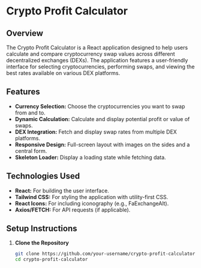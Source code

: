# Crypto Profit Calculator

## Overview

The Crypto Profit Calculator is a React application designed to help users calculate and compare cryptocurrency swap values across different decentralized exchanges (DEXs). The application features a user-friendly interface for selecting cryptocurrencies, performing swaps, and viewing the best rates available on various DEX platforms.

## Features

- **Currency Selection:** Choose the cryptocurrencies you want to swap from and to.
- **Dynamic Calculation:** Calculate and display potential profit or value of swaps.
- **DEX Integration:** Fetch and display swap rates from multiple DEX platforms.
- **Responsive Design:** Full-screen layout with images on the sides and a central form.
- **Skeleton Loader:** Display a loading state while fetching data.

## Technologies Used

- **React:** For building the user interface.
- **Tailwind CSS:** For styling the application with utility-first CSS.
- **React Icons:** For including iconography (e.g., FaExchangeAlt).
- **Axios/FETCH:** For API requests (if applicable).

## Setup Instructions

1. **Clone the Repository**

   ```bash
   git clone https://github.com/your-username/crypto-profit-calculator.git
   cd crypto-profit-calculator
